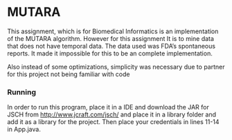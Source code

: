 # MUTARA
This assignment, which is for Biomedical Informatics is an implementation of the MUTARA algorithm. However for this assignment
It is to mine data that does not have temporal data. The data used was FDA’s spontaneous reports.
It made it impossible for this to be an complete implementation.

Also instead of some optimizations, simplicity was necessary due to partner for this project not being familiar with code

### Running

In order to run this program, place it in a IDE and download the JAR for JSCH from http://www.jcraft.com/jsch/ and
place it in a library folder and add it as a library for the project. Then place your credentials in lines 11-14 in
App.java.